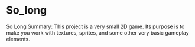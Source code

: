 # So_long
So Long 
Summary: This project is a very small 2D game. 
Its purpose is to make you work with textures, sprites, and some other very basic gameplay elements.
